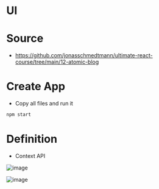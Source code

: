 # UI


# Source
- https://github.com/jonasschmedtmann/ultimate-react-course/tree/main/12-atomic-blog

# Create App
- Copy all files and run it
```bash
npm start
```

# Definition
- Context API

![image](https://github.com/ehsan-ebadi/React/assets/64855572/6fdf58fa-99d4-4247-aa9f-9a678173c8cb)

![image](https://github.com/ehsan-ebadi/React/assets/64855572/a47b8b33-f904-4a3d-8c5b-d3a627bb200a)
